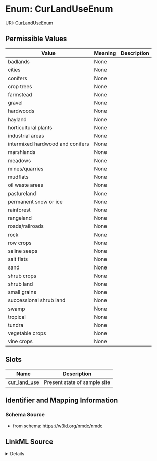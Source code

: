 # Enum: CurLandUseEnum



URI: [CurLandUseEnum](CurLandUseEnum.md)

## Permissible Values

| Value | Meaning | Description |
| --- | --- | --- |
| badlands | None |  |
| cities | None |  |
| conifers | None |  |
| crop trees | None |  |
| farmstead | None |  |
| gravel | None |  |
| hardwoods | None |  |
| hayland | None |  |
| horticultural plants | None |  |
| industrial areas | None |  |
| intermixed hardwood and conifers | None |  |
| marshlands | None |  |
| meadows | None |  |
| mines/quarries | None |  |
| mudflats | None |  |
| oil waste areas | None |  |
| pastureland | None |  |
| permanent snow or ice | None |  |
| rainforest | None |  |
| rangeland | None |  |
| roads/railroads | None |  |
| rock | None |  |
| row crops | None |  |
| saline seeps | None |  |
| salt flats | None |  |
| sand | None |  |
| shrub crops | None |  |
| shrub land | None |  |
| small grains | None |  |
| successional shrub land | None |  |
| swamp | None |  |
| tropical | None |  |
| tundra | None |  |
| vegetable crops | None |  |
| vine crops | None |  |




## Slots

| Name | Description |
| ---  | --- |
| [cur_land_use](cur_land_use.md) | Present state of sample site |






## Identifier and Mapping Information







### Schema Source


* from schema: https://w3id.org/nmdc/nmdc




## LinkML Source

<details>
```yaml
name: cur_land_use_enum
from_schema: https://w3id.org/nmdc/nmdc
rank: 1000
permissible_values:
  badlands:
    text: badlands
  cities:
    text: cities
  conifers:
    text: conifers
    annotations:
      originally:
        tag: originally
        value: conifers (e.g. pine,spruce,fir,cypress)
    examples:
    - value: cypress
    - value: fir
    - value: pine
    - value: spruce
  crop trees:
    text: crop trees
    annotations:
      originally:
        tag: originally
        value: crop trees (nuts,fruit,christmas trees,nursery trees)
    examples:
    - value: christmas trees
    - value: fruit
    - value: nursery trees
    - value: nuts
  farmstead:
    text: farmstead
  gravel:
    text: gravel
  hardwoods:
    text: hardwoods
    annotations:
      originally:
        tag: originally
        value: hardwoods (e.g. oak,hickory,elm,aspen)
    examples:
    - value: aspen
    - value: elm
    - value: hickory
    - value: oak
  hayland:
    text: hayland
  horticultural plants:
    text: horticultural plants
    annotations:
      originally:
        tag: originally
        value: horticultural plants (e.g. tulips)
    examples:
    - value: tulips
  industrial areas:
    text: industrial areas
  intermixed hardwood and conifers:
    text: intermixed hardwood and conifers
  marshlands:
    text: marshlands
    annotations:
      originally:
        tag: originally
        value: marshlands (grass,sedges,rushes)
    examples:
    - value: grass
    - value: rushes
    - value: sedgees
  meadows:
    text: meadows
    annotations:
      originally:
        tag: originally
        value: meadows (grasses,alfalfa,fescue,bromegrass,timothy)
    examples:
    - value: alfalfa
    - value: bromegrass
    - value: fescue
    - value: grasses
    - value: timothy
  mines/quarries:
    text: mines/quarries
  mudflats:
    text: mudflats
  oil waste areas:
    text: oil waste areas
  pastureland:
    text: pastureland
    annotations:
      originally:
        tag: originally
        value: pastureland (grasslands used for livestock grazing)
    comments:
    - grasslands used for livestock grazing
  permanent snow or ice:
    text: permanent snow or ice
  rainforest:
    text: rainforest
    annotations:
      originally:
        tag: originally
        value: rainforest (evergreen forest receiving greater than 406 cm annual rainfall)
    comments:
    - evergreen forest receiving greater than 406 cm annual rainfall
  rangeland:
    text: rangeland
  roads/railroads:
    text: roads/railroads
  rock:
    text: rock
  row crops:
    text: row crops
  saline seeps:
    text: saline seeps
  salt flats:
    text: salt flats
  sand:
    text: sand
  shrub crops:
    text: shrub crops
    annotations:
      originally:
        tag: originally
        value: shrub crops (blueberries,nursery ornamentals,filberts)
    examples:
    - value: blueberries
    - value: filberts
    - value: nursery ornamentals
  shrub land:
    text: shrub land
    annotations:
      originally:
        tag: originally
        value: shrub land (e.g. mesquite,sage-brush,creosote bush,shrub oak,eucalyptus)
    examples:
    - value: creosote bush
    - value: eucalyptus
    - value: mesquite
    - value: sage-brush
    - value: shrub oak
  small grains:
    text: small grains
  successional shrub land:
    text: successional shrub land
    annotations:
      originally:
        tag: originally
        value: successional shrub land (tree saplings,hazels,sumacs,chokecherry,shrub
          dogwoods,blackberries)
    examples:
    - value: blackberries
    - value: chokecherry
    - value: hazels
    - value: shrub dogwoods
    - value: sumacs
    - value: tree saplings
  swamp:
    text: swamp
    annotations:
      originally:
        tag: originally
        value: swamp (permanent or semi-permanent water body dominated by woody plants)
    comments:
    - permanent or semi-permanent water body dominated by woody plants
  tropical:
    text: tropical
    annotations:
      originally:
        tag: originally
        value: tropical (e.g. mangrove,palms)
    examples:
    - value: mangrove
    - value: palms
  tundra:
    text: tundra
    annotations:
      originally:
        tag: originally
        value: tundra (mosses,lichens)
    examples:
    - value: lichens
    - value: mosses
  vegetable crops:
    text: vegetable crops
  vine crops:
    text: vine crops
    annotations:
      originally:
        tag: originally
        value: vine crops (grapes)
    examples:
    - value: grapes

```
</details>